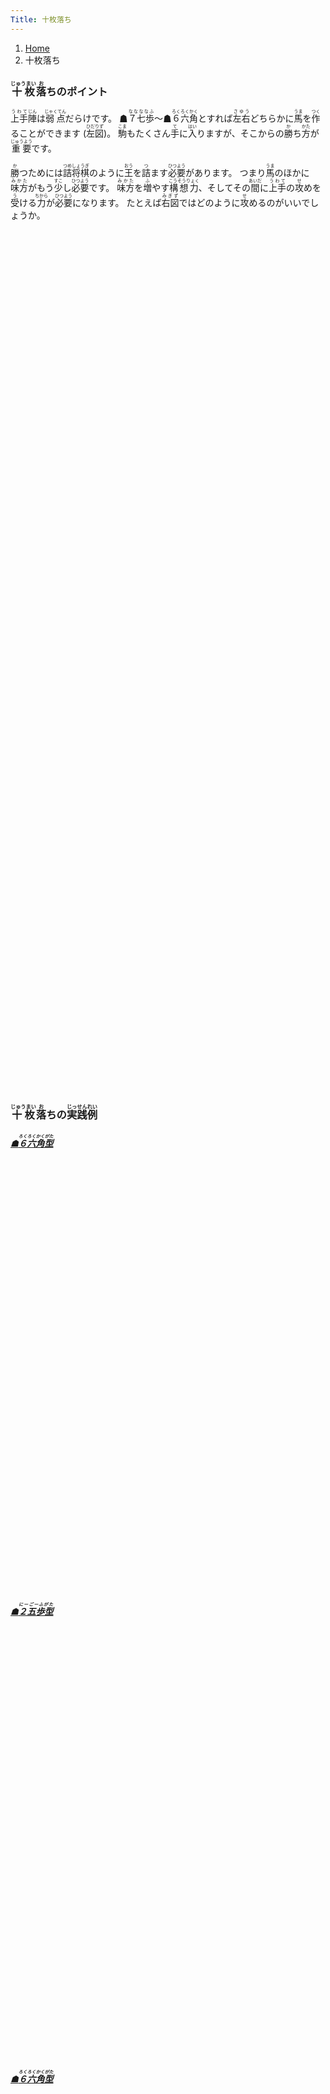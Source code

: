 ```yaml
---
Title: 十枚落ち
---
```

<nav aria-label="breadcrumb">
  <ol class="breadcrumb mb-3">
    <li class="breadcrumb-item"><a href="/shogi-beginners/">Home</a></li>
    <li class="breadcrumb-item active" aria-current="page">十枚落ち</li>
  </ol>
</nav>
<div class="row">
  <div class="col-lg-6">
    <h3><ruby>十枚<rt>じゅうまい</rt></ruby><ruby>落<rt>お</rt></ruby>ちのポイント</h3>
    <p><ruby>上手<rt>うわて</rt></ruby><ruby>陣<rt>じん</rt></ruby
      >は<ruby>弱点<rt>じゃくてん</rt></ruby>だらけです。
      ☗<ruby>７七歩<rt>ななななふ</rt></ruby>〜☗<ruby>６六角<rt>ろくろくかく</rt></ruby>とすれば<ruby>左右<rt>さゆう</rt></ruby
      >どちらかに<ruby>馬<rt>うま</rt></ruby>を<ruby>作<rt>つく</rt></ruby
      >ることができます (<ruby>左図<rt>ひだりず</rt></ruby>)。
      <ruby>駒<rt>こま</rt></ruby>もたくさん<ruby>手<rt>て</rt></ruby
      >に<ruby>入<rt>はい</rt></ruby>りますが、そこからの<ruby>勝<rt>か</rt></ruby
      >ち<ruby>方<rt>かた</rt></ruby>が<ruby>重要<rt>じゅうよう</rt></ruby>です。
      </p>
      <p><ruby>勝<rt>か</rt></ruby>つためには<ruby>詰将棋<rt>つめしょうぎ</rt></ruby
      >のように<ruby>王<rt>おう</rt></ruby>を<ruby>詰<rt>つ</rt></ruby
      >ます<ruby>必要<rt>ひつよう</rt></ruby>があります。
      つまり<ruby>馬<rt>うま</rt></ruby>のほかに<ruby>味方<rt>みかた</rt></ruby
      >がもう<ruby>少<rt>すこ</rt></ruby>し<ruby>必要<rt>ひつよう</rt></ruby>です。
      <ruby>味方<rt>みかた</rt></ruby>を<ruby>増<rt>ふ</rt></ruby
      >やす<ruby>構想力<rt>こうそうりょく</rt></ruby
      >、そしてその<ruby>間<rt>あいだ</rt></ruby>に<ruby>上手<rt>うわて</rt></ruby
      >の<ruby>攻<rt>せ</rt></ruby>めを<ruby>受<rt>う</rt></ruby
      >ける<ruby>力<rt>ちから</rt></ruby>が<ruby>必要<rt>ひつよう</rt></ruby>になります。
      たとえば<ruby>右図<rt>みぎず</rt></ruby>ではどのように<ruby>攻<rt>せ</rt></ruby
      >めるのがいいでしょうか。</p>
  </div>
  <div class="col">
    <div class="col p-1" tabindex="-1">
      <script id="summary1-kif" type="kif">
上手：上手
上手の持駒：なし
  ９ ８ ７ ６ ５ ４ ３ ２ １
+---------------------------+
| ・ ・ ・ ・ ・ ・ ・ ・ ・|一
| ・ ・ ・ ・ ・v玉 ・ ・ ・|二
|v歩v歩v歩v歩 ・v歩v歩v歩v歩|三
| ・ ・ ・ ・v歩 ・ ・ ・ ・|四
| ・ ・ ・ ・ ・ ・ ・ ・ ・|五
| ・ ・ 歩 角 ・ ・ ・ ・ ・|六
| 歩 歩 ・ 歩 歩 歩 歩 歩 歩|七
| ・ ・ ・ ・ ・ ・ ・ 飛 ・|八
| 香 桂 銀 金 玉 金 銀 桂 香|九
+---------------------------+
下手：下手
下手の持駒：なし
手数＝4  ▲６六角  まで

上手番
      </script>
      <svg id="summary1" xmlns="http://www.w3.org/2000/svg" viewBox="0,0,400,540"></svg>
    </div>
  </div>
  <div class="col">
    <div class="col p-1" tabindex="-1">
      <script id="summary2-kif" type="kif">
上手：上手
上手の持駒：なし
  ９ ８ ７ ６ ５ ４ ３ ２ １
+---------------------------+
| ・ ・ ・ ・ ・ ・ ・ ・ ・|一
| ・ ・ ・ ・ ・ ・ ・ ・ ・|二
| ・ ・ ・v歩v玉 ・v歩v歩v歩|三
|v歩 ・ 馬 ・v歩v歩 ・ ・ ・|四
| ・ ・ ・ ・ ・ ・ ・ ・ ・|五
| ・ ・ 歩 ・ ・ ・ ・ ・ ・|六
| 歩 歩 ・ 歩 歩 歩 歩 歩 歩|七
| ・ ・ ・ ・ ・ ・ ・ 飛 ・|八
| 香 桂 銀 金 玉 金 銀 桂 香|九
+---------------------------+
下手：下手
下手の持駒：歩二　
手数＝11  △４四歩  まで

下手番
      </script>
      <svg id="summary2" xmlns="http://www.w3.org/2000/svg" viewBox="0,0,400,540"></svg>
    </div>
  </div>
</div>
<div>
  <h3 class="pt-4"><ruby>十枚<rt>じゅうまい</rt></ruby><ruby>落<rt>お</rt></ruby>ちの<ruby>実践例<rt>じっせんれい</rt></ruby></h3>
  <div class="row">
    <div class="col-md">
      <div class="row">
        <div class="col pb-3">
          <a href="/shogi-beginners/10mai/example1/">
            <h5>☗<ruby>６六角型<rt>ろくろくかくがた</rt></ruby></h5>
            <script id="example1-kif" type="kif">
上手：上手
上手の持駒：なし
  ９ ８ ７ ６ ５ ４ ３ ２ １
+---------------------------+
| ・ ・ ・ ・ ・ ・ ・ ・ ・|一
| ・ ・ ・ ・ ・v玉 ・ ・ ・|二
| ・ ・ ・v歩 ・v歩 ・v歩 ・|三
| ・ ・ 馬 ・v歩 ・v歩 ・v歩|四
| ・ ・ ・ ・ ・ ・ ・ ・ ・|五
| ・ ・ 歩 ・ ・ ・ ・ ・ ・|六
| 歩 歩 ・ 歩 歩 歩 歩 歩 歩|七
| ・ ・ ・ ・ ・ ・ ・ 飛 ・|八
| 香 桂 銀 金 玉 金 銀 桂 香|九
+---------------------------+
下手：下手
下手の持駒：歩三　
手数＝10  ▲７四馬  まで
            </script>
            <svg id="example1" xmlns="http://www.w3.org/2000/svg" viewBox="0,0,400,540"></svg>
          </a>
	</div>
        <div class="col pb-3">
          <a href="/shogi-beginners/10mai/example2/">
            <h5>☗<ruby>２五歩型<rt>にーごーふがた</rt></ruby></h5>
            <script id="example2-kif" type="kif">
上手：上手
上手の持駒：歩　
  ９ ８ ７ ６ ５ ４ ３ ２ １
+---------------------------+
| ・ ・ ・ ・ ・ ・ ・ ・ ・|一
| ・ ・ ・ ・ ・ ・v玉 ・ ・|二
|v歩v歩v歩v歩 ・v歩v歩 ・v歩|三
| ・ ・ ・ ・ ・ ・ ・ 飛 ・|四
| ・ ・ ・ ・v歩 ・ ・ ・ ・|五
| ・ ・ ・ ・ ・ ・ ・ ・ ・|六
| 歩 歩 歩 歩 歩 歩 歩 ・ 歩|七
| ・ 角 ・ ・ ・ ・ ・ ・ ・|八
| 香 桂 銀 金 玉 金 銀 桂 香|九
+---------------------------+
下手：下手
下手の持駒：歩　
手数＝9  △３二玉  まで
            </script>
            <svg id="example2" xmlns="http://www.w3.org/2000/svg" viewBox="0,0,400,540"></svg>
          </a>
        </div>
      </div>
    </div>
    <div class="col-md">
      <div class="row">
        <div class="col pb-3">
          <a href="/shogi-beginners/10mai/example3/">
            <h5>☗<ruby>６六角型<rt>ろくろくかくがた</rt></ruby></h5>
            <script id="example3-kif" type="kif">
上手：上手
上手の持駒：なし
  ９ ８ ７ ６ ５ ４ ３ ２ １
+---------------------------+
| ・ ・ ・ ・ ・ ・ ・ ・ ・|一
| ・ ・ ・ ・ ・v玉 ・ ・ ・|二
| ・ 馬v歩v歩 ・v歩v歩v歩v歩|三
|v歩 ・ ・ ・ ・ ・ ・ ・ ・|四
| ・ ・ ・ ・ ・ ・ ・ ・ ・|五
| ・ ・ 歩 ・v歩 ・ ・ ・ ・|六
| 歩 歩 ・ 歩 歩 歩 歩 歩 歩|七
| ・ ・ ・ ・ ・ ・ ・ 飛 ・|八
| 香 桂 銀 金 玉 金 銀 桂 香|九
+---------------------------+
下手：下手
下手の持駒：歩　
手数＝9  △５六歩  まで
            </script>
            <svg id="example3" xmlns="http://www.w3.org/2000/svg" viewBox="0,0,400,540"></svg>
          </a>
        </div>
        <div class="col pb-3">
          <a href="/shogi-beginners/10mai/example4/">
            <h5>☗<ruby>２五歩型<rt>にーごーふがた</rt></ruby></h5>
            <script id="example4-kif" type="kif">
上手：上手
上手の持駒：なし
  ９ ８ ７ ６ ５ ４ ３ ２ １
+---------------------------+
| ・ ・ ・ ・ ・ ・ ・ ・ ・|一
| ・ ・ ・ ・ ・ ・v玉 ・ ・|二
|v歩v歩 ・v歩 ・v歩v歩v歩v歩|三
| ・ ・v歩 ・v歩 ・ ・ 歩 ・|四
| ・ ・ ・ ・ ・ ・ ・ ・ ・|五
| ・ ・ 歩 ・ ・ ・ ・ ・ ・|六
| 歩 歩 ・ 歩 歩 歩 歩 ・ 歩|七
| ・ 角 ・ ・ ・ ・ ・ 飛 ・|八
| 香 桂 銀 金 玉 金 銀 桂 香|九
+---------------------------+
下手：下手
下手の持駒：なし
手数＝8  ▲２四歩  まで
            </script>
            <svg id="example4" xmlns="http://www.w3.org/2000/svg" viewBox="0,0,400,540"></svg>
          </a>
        </div>
      </div>
    </div>
  </div>
</div>
<div class="pt-4">
  <h3><ruby>詰将棋<rt>つめしょうぎ</rt></ruby>のおすすめ<ruby>書籍<rt>しょせき</rt></ruby></h3>
  <p>1<ruby>手詰<rt>てづめ</rt></ruby>の<ruby>練習<rt>れんしゅう</rt></ruby>をおすすめします。
    <ruby>数秒<rt>すうびょう</rt></ruby>で<ruby>解<rt>と</rt></ruby
    >けるように<ruby>量<rt>りょう</rt></ruby>をこなすとよいです。</p>
  <div class="row text-center">
    <div class="col-sm">
      <h4><ruby>最初<rt>さいしょ</rt></ruby>のつかみ</h4>
      <div class="pt-3">
        <iframe style="width:120px;height:240px;" marginwidth="0" marginheight="0" scrolling="no" frameborder="0" src="https://rcm-fe.amazon-adsystem.com/e/cm?ref=qf_sp_asin_til&t=manbossocialt-22&m=amazon&o=9&p=8&l=as1&IS1=1&detail=1&asins=B07921JHPB&linkId=5dbdf830fb53dc0c58b9f538b779b008&bc1=ffffff&amp;lt1=_top&fc1=333333&lc1=0066c0&bg1=ffffff&f=ifr"></iframe>
        <iframe style="width:120px;height:240px;" marginwidth="0" marginheight="0" scrolling="no" frameborder="0" src="https://rcm-fe.amazon-adsystem.com/e/cm?ref=qf_sp_asin_til&t=manbossocialt-22&m=amazon&o=9&p=8&l=as1&IS1=1&detail=1&asins=4262101533&linkId=a1f8e33617a70bc22e81002a9bf075b0&bc1=ffffff&amp;lt1=_top&fc1=333333&lc1=0066c0&bg1=ffffff&f=ifr"></iframe>
      </div>
    </div>
    <div class="col-sm">
      <h4><ruby>量<rt>りょう</rt></ruby>をこなすとき</h4>
      <div class="pt-3">
        <iframe style="width:120px;height:240px;" marginwidth="0" marginheight="0" scrolling="no" frameborder="0" src="https://rcm-fe.amazon-adsystem.com/e/cm?ref=qf_sp_asin_til&t=manbossocialt-22&m=amazon&o=9&p=8&l=as1&IS1=1&detail=1&asins=4839933324&linkId=5acca90b66aa19055dd9b858cf346180&bc1=ffffff&amp;lt1=_top&fc1=333333&lc1=0066c0&bg1=ffffff&f=ifr"></iframe>
        <iframe style="width:120px;height:240px;" marginwidth="0" marginheight="0" scrolling="no" frameborder="0" src="https://rcm-fe.amazon-adsystem.com/e/cm?ref=qf_sp_asin_til&t=manbossocialt-22&m=amazon&o=9&p=8&l=as1&IS1=1&detail=1&asins=B0197NZUG4&linkId=f8daa1b023cf22bec0781939ecaf2c28&bc1=ffffff&amp;lt1=_top&fc1=333333&lc1=0066c0&bg1=ffffff&f=ifr"></iframe>
      </div>
    </div>
    <div class="col-sm">
      <h4><ruby>慣<rt>な</rt></ruby>れてきたとき</h4>
      <div class="pt-3">
        <iframe style="width:120px;height:240px;" marginwidth="0" marginheight="0" scrolling="no" frameborder="0" src="https://rcm-fe.amazon-adsystem.com/e/cm?ref=qf_sp_asin_til&t=manbossocialt-22&m=amazon&o=9&p=8&l=as1&IS1=1&detail=1&asins=4839971382&linkId=8cb544aaa21b185260e5fe8432359977&bc1=ffffff&amp;lt1=_top&fc1=333333&lc1=0066c0&bg1=ffffff&f=ifr"></iframe>
      </div>
    </div>
  </div>
</div>
<script src="/shogi-beginners/kifu-viewer.js"></script>
{{< script >}}
  ['summary1', 'summary2', 'example1', 'example2', 'example3', 'example4'].forEach(id => {
    new KifuViewer(document.getElementById(id), { buttons: 'none' })
      .loadString(document.getElementById(id + '-kif').textContent);
  });
{{< /script >}}

